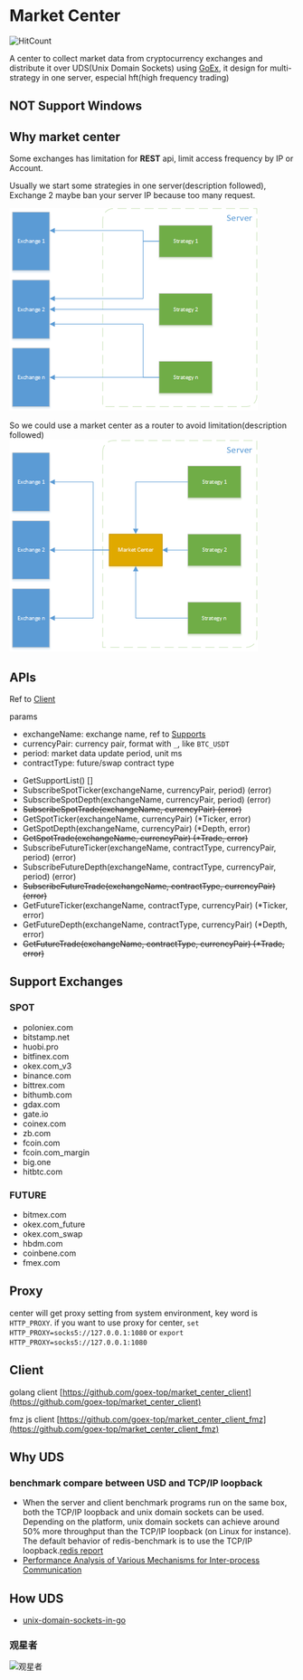 # Market Center
![HitCount](http://hits.dwyl.io/goex-top/market_center.svg)

A center to collect market data from cryptocurrency exchanges and distribute it over UDS(Unix Domain Sockets) using [GoEx](https://github.com/nntaoli-project/GoEx), it design for multi-strategy in one server, especial hft(high frequency trading) 

## NOT Support Windows

## Why market center
Some exchanges has limitation for **REST** api, limit access frequency by IP or Account.

Usually we start some strategies in one server(description followed), Exchange 2 maybe ban your server IP because too many request.

![trandition](trandition.png)

So we could use a market center as a router to avoid limitation(description followed)
![market_center](market_center.png)


## APIs

Ref to [Client](https://github.com/goex-top/market_center_client)

params
- exchangeName: exchange name, ref to [Supports](#support-exchanges)
- currencyPair: currency pair, format with `_`, like `BTC_USDT`
- period: market data update period, unit ms
- contractType: future/swap contract type

* GetSupportList() []
* SubscribeSpotTicker(exchangeName, currencyPair, period) (error)
* SubscribeSpotDepth(exchangeName, currencyPair, period) (error)
* ~~SubscribeSpotTrade(exchangeName, currencyPair) (error)~~
* GetSpotTicker(exchangeName, currencyPair) (*Ticker, error)
* GetSpotDepth(exchangeName, currencyPair) (*Depth, error)
* ~~GetSpotTrade(exchangeName, currencyPair) (*Trade, error)~~
* SubscribeFutureTicker(exchangeName, contractType, currencyPair, period) (error)
* SubscribeFutureDepth(exchangeName, contractType, currencyPair, period) (error)
* ~~SubscribeFutureTrade(exchangeName, contractType, currencyPair) (error)~~
* GetFutureTicker(exchangeName, contractType, currencyPair) (*Ticker, error)
* GetFutureDepth(exchangeName, contractType, currencyPair) (*Depth, error)
* ~~GetFutureTrade(exchangeName, contractType, currencyPair) (*Trade, error)~~

## Support Exchanges
### SPOT
* poloniex.com
* bitstamp.net
* huobi.pro
* bitfinex.com
* okex.com_v3
* binance.com
* bittrex.com
* bithumb.com
* gdax.com
* gate.io
* coinex.com
* zb.com
* fcoin.com
* fcoin.com_margin
* big.one
* hitbtc.com

### FUTURE
* bitmex.com
* okex.com_future
* okex.com_swap
* hbdm.com
* coinbene.com
* fmex.com

## Proxy

center will get proxy setting from system environment, key word is `HTTP_PROXY`. if you want to use proxy for center, `set HTTP_PROXY=socks5://127.0.0.1:1080` or `export HTTP_PROXY=socks5://127.0.0.1:1080`
 
## Client

golang client 
[https://github.com/goex-top/market_center_client](https://github.com/goex-top/market_center_client)

fmz js client
[https://github.com/goex-top/market_center_client_fmz](https://github.com/goex-top/market_center_client_fmz)

## Why UDS
### benchmark compare between USD and TCP/IP loopback

* When the server and client benchmark programs run on the same box, both the TCP/IP loopback and unix domain sockets can be used. Depending on the platform, unix domain sockets can achieve around 50% more throughput than the TCP/IP loopback (on Linux for instance). The default behavior of redis-benchmark is to use the TCP/IP loopback.[redis report](https://redis.io/topics/benchmarks)
* [Performance Analysis of Various Mechanisms
for Inter-process Communication
](http://osnet.cs.binghamton.edu/publications/TR-20070820.pdf)

## How UDS
* [unix-domain-sockets-in-go](https://eli.thegreenplace.net/2019/unix-domain-sockets-in-go/)

### 观星者

![观星者](https://starchart.cc/goex-top/market_center.svg)
